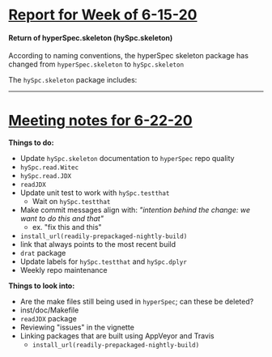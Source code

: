 # [Report for Week of 6-15-20](/blog/weekly_notes.md)
#### Return of hyperSpec.skeleton (hySpc.skeleton)
According to naming conventions, the hyperSpec skeleton package has changed from
`hyperSpec.skeleton` to `hySpc.skeleton`

The `hySpc.skeleton` package includes:

---

 # [Meeting notes for 6-22-20](/blog/meeting_notes.md)

 **Things to do:**
  * Update `hySpc.skeleton` documentation to `hyperSpec` repo quality
  * `hySpc.read.Witec`
  * `hySpc.read.JDX`
   * `readJDX`
  * Update unit test to work with `hySpc.testthat`
     * Wait on `hySpc.testthat`
  * Make commit messages align with: _"intention behind the change: we want to do this and that"_
     * ex. "fix this and this"
  * `install_url(readily-prepackaged-nightly-build)`
   * link that always points to the most recent build
  * `drat` package
  * Update labels for `hySpc.testthat` and `hySpc.dplyr`
  * Weekly repo maintenance

 **Things to look into:**
  * Are the make files still being used in `hyperSpec`; can these be deleted?
   * inst/doc/Makefile
  * `readJDX` package
  * Reviewing "issues" in the vignette
  * Linking packages that are built using AppVeyor and Travis
     * `install_url(readily-prepackaged-nightly-build)`